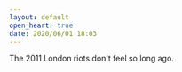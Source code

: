 ```yaml
---
layout: default
open_heart: true
date: 2020/06/01 18:03
---
```


The 2011 London riots don't feel so long ago.
